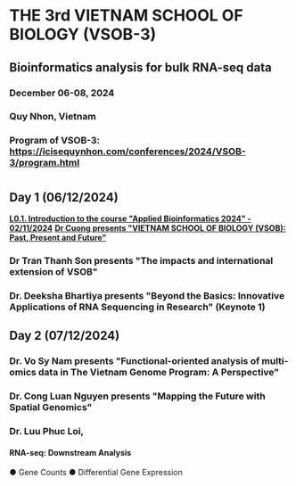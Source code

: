 # THE 3rd VIETNAM SCHOOL OF BIOLOGY (VSOB-3)
## Bioinformatics analysis for bulk RNA-seq data
### December 06-08, 2024 
### Quy Nhon, Vietnam
### Program of VSOB-3: https://icisequynhon.com/conferences/2024/VSOB-3/program.html

#
## Day 1 (06/12/2024)
[**L0.1. Introduction to the course "Applied Bioinformatics 2024" - 02/11/2024**](https://github.com/luuloi/AppliedBioinformatics2024/tree/main/Lecture_0) 
[**Dr Cuong presents "VIETNAM SCHOOL OF BIOLOGY (VSOB): Past, Present and Future"**](https://github.com/luuloi/VSOB3_bulk_RNA-seq/blob/d29ef639ea3bae0c557753d6c8d4ef70033b8224/Day1_20241206/VSOB-intro_Dr_Cuong.pdf)
### Dr Tran Thanh Son presents "The impacts and international extension of VSOB"
### Dr. Deeksha Bhartiya presents "Beyond the Basics: Innovative Applications of RNA Sequencing in Research" (Keynote 1)
### 
### 
## Day 2 (07/12/2024)
### Dr. Vo Sy Nam presents "Functional-oriented analysis of multi-omics data in The Vietnam Genome Program: A Perspective"
### Dr. Cong Luan Nguyen presents "Mapping the Future with Spatial Genomics"
### Dr. Luu Phuc Loi,
#### RNA-seq: Downstream Analysis
● Gene Counts
● Differential Gene Expression

